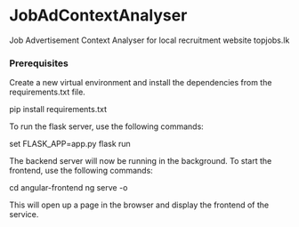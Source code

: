 # JobAdContextAnalyser
Job Advertisement Context Analyser for local recruitment website topjobs.lk

### Prerequisites
Create a new virtual environment and install the dependencies from the requirements.txt file.

pip install requirements.txt

To run the flask server, use the following commands:

set FLASK_APP=app.py
flask run

The backend server will now be running in the background. To start the frontend, use the following commands:

cd angular-frontend
ng serve -o

This will open up a page in the browser and display the frontend of the service.
